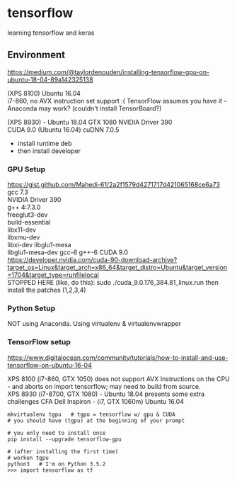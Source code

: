 # tensorflow
learning tensorflow and keras
## Environment
https://medium.com/@taylordenouden/installing-tensorflow-gpu-on-ubuntu-18-04-89a142325138

(XPS 8100) Ubuntu 16.04  
i7-860, no AVX instruction set support :(
TensorFlow assumes you have it - Anaconda may work?  (couldn't install TensorBoard?)  

(XPS 8930) - Ubuntu 18.04
GTX 1080 NVIDIA Driver 390  
CUDA 9.0 (Ubuntu 16.04)
cuDNN 7.0.5
- install runtime deb
- then install developer

### GPU Setup
https://gist.github.com/Mahedi-61/2a2f1579d4271717d421065168ce6a73
gcc 7.3  
NVIDIA Driver 390  
g++ 4:7.3.0  
freeglut3-dev  
build-essential  
libx11-dev  
libxmu-dev  
libxi-dev
libglu1-mesa  
libglu1-mesa-dev
gcc-6
g++-6
CUDA 9.0  https://developer.nvidia.com/cuda-90-download-archive?target_os=Linux&target_arch=x86_64&target_distro=Ubuntu&target_version=1704&target_type=runfilelocal  
STOPPED HERE (like, do this):  sudo ./cuda_9.0.176_384.81_linux.run
then install the patches (1,2,3,4)


### Python Setup
NOT using Anaconda.  Using virtualenv & virtualenvwrapper

### TensorFlow setup
https://www.digitalocean.com/community/tutorials/how-to-install-and-use-tensorflow-on-ubuntu-16-04  

XPS 8100 (i7-860, GTX 1050) does not support AVX Instructions on the CPU - and aborts on import tensorflow; may need to build from source.  
XPS 8930 (i7-8700, GTX 1080) - Ubuntu 18.04 presents some extra challenges
CFA Dell Inspiron - (i7, GTX 1060m) Ubuntu 16.04

```
mkvirtualenv tgpu   # tgpu = tensorflow w/ gpu & CUDA
# you should have (tgpu) at the beginning of your prompt

# you only need to install once
pip install --upgrade tensorflow-gpu

# (after installing the first time)
# workon tgpu 
python3   # I'm on Python 3.5.2
>>> import tensorflow as tf

```

